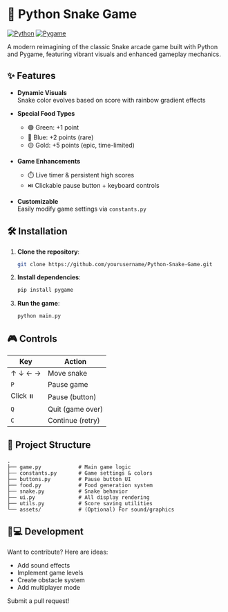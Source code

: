# 🐍 Python Snake Game

[![Python](https://img.shields.io/badge/Python-3.8%2B-blue)](https://www.python.org/)
[![Pygame](https://img.shields.io/badge/Pygame-2.0+-green)](https://www.pygame.org/)

A modern reimagining of the classic Snake arcade game built with Python and Pygame, featuring vibrant visuals and enhanced gameplay mechanics.

[//]: # (![Gameplay Demo]&#40;screenshot.gif&#41;)

## ✨ Features

- **Dynamic Visuals**  
  Snake color evolves based on score with rainbow gradient effects
- **Special Food Types**  
  - 🟢 Green: +1 point  
  - 🔵 Blue: +2 points (rare)  
  - 🟡 Gold: +5 points (epic, time-limited)
- **Game Enhancements**  
  - ⏱️ Live timer & persistent high scores  
  - ⏯️ Clickable pause button + keyboard controls  

- **Customizable**  
  Easily modify game settings via `constants.py`

## 🛠️ Installation

1. **Clone the repository**:
   ```bash
   git clone https://github.com/yourusername/Python-Snake-Game.git
   ```
2. **Install dependencies**:
   ```bash
   pip install pygame
   ```
3. **Run the game**:
   ```bash
   python main.py
   ```

## 🎮 Controls

| Key          | Action           |
|--------------|------------------|
| ↑ ↓ ← →      | Move snake       |
| `P`          | Pause game       |
| Click `⏸️`   | Pause (button)   |
| `Q`          | Quit (game over) |
| `C`          | Continue (retry) |

## 📂 Project Structure

```
.
├── game.py            # Main game logic
├── constants.py       # Game settings & colors
├── buttons.py         # Pause button UI
├── food.py            # Food generation system
├── snake.py           # Snake behavior
├── ui.py              # All display rendering
├── utils.py           # Score saving utilities
└── assets/            # (Optional) For sound/graphics
```

## 🧑💻 Development

Want to contribute? Here are ideas:
- Add sound effects
- Implement game levels
- Create obstacle system
- Add multiplayer mode

Submit a pull request!

